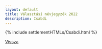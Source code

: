 ```yaml
---
layout: default
title: Választási névjegyzék 2022
description: Csabdi
---
```


{% include settlementHTMLs/Csabdi.html %}

[Vissza](./)